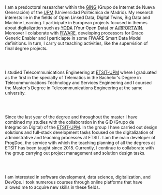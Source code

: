 <p class="heavy-title links_underlined">

 <br>

 I am a <span class="marked">predoctoral researcher</span> within the <a href='http://ging.github.io/' target='_blank'>GING</a> (Grupo de Internet de Nueva Generación) of the <a href='https://www.upm.es/' target='_blank'>UPM</a> (Universidad Politécnica de Madrid). My research interests lie in the fields of Open Linked Data, Digital Twins, Big Data and Machine Learning. I participate in <span class="marked">European projects</span> focused in themes about digitalization such as <a href='http://yoda.dit.upm.es/' target='_blank'>YODA</a> (Your Open Data) or <a href='https://www.fci3.es/arportwin/' target='_blank'>A/RPORTWIN</a>. Moreover I colaborate with <a href='https://www.fiware.org/' target='_blank'>FIWARE</a>, developing processors for Draco Generic Enabler and I particiapte in some FIWARE Smart Data Model definitions. In turn, I carry out teaching activities, like the supervision of final degree projects.

<br>
<br>

 I studied <span class="marked">Telecommunications Engineering</span> at <a href='https://www.etsit.upm.es/' target='_blank'>ETSIT-UPM</a> where I graduated as the first in the specialty of Telematics in the Bachelor's Degree in Telecommunications Technology and Services Engineering and I coursed the Master's Degree in Telecommunications Engineering at the same university.

<br>
<br>

 Since the last year of the degree and throughout the master I have combined my studies with the collaboration in the <span class="marked">GID</span> (Grupo de Integración Digital) of the <a href='https://www.etsit.upm.es/' target='_blank'>ETSIT-UPM</a>. In the group I have carried out design solutions and full-stack development tasks focused on the digitalization of administrative and teaching processes at ETSIT. I am the main developer of <span class='marked'>ProgDoc</span>, the service with which the teaching planning of all the degrees at ETSIT has been taught since 2018. Currently, I continue to collaborate with the group carrying out project management and solution design tasks.

<br>
<br>

 I am <span class="marked">interested</span> in software development, data science, digitalization, and DevOps. I took numerous courses through online platforms  that have allowed me to acquire new skills in these fields.
</p>